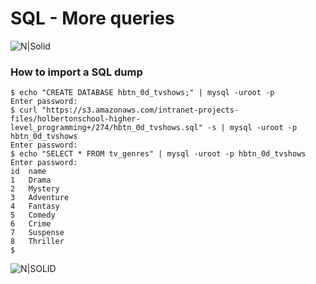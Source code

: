 # SQL - More queries

![N|Solid](https://www.holbertonschool.com/holberton-logo.png)

### How to import a SQL dump

```
$ echo "CREATE DATABASE hbtn_0d_tvshows;" | mysql -uroot -p
Enter password: 
$ curl "https://s3.amazonaws.com/intranet-projects-files/holbertonschool-higher-level_programming+/274/hbtn_0d_tvshows.sql" -s | mysql -uroot -p hbtn_0d_tvshows
Enter password: 
$ echo "SELECT * FROM tv_genres" | mysql -uroot -p hbtn_0d_tvshows
Enter password: 
id  name
1   Drama
2   Mystery
3   Adventure
4   Fantasy
5   Comedy
6   Crime
7   Suspense
8   Thriller
$
```

![N|SOLID](https://holbertonintranet.s3.amazonaws.com/uploads/medias/2020/3/bc2575fee3303b731031.png?X-Amz-Algorithm=AWS4-HMAC-SHA256&X-Amz-Credential=AKIARDDGGGOUZGDONYM4%2F20200303%2Fus-east-1%2Fs3%2Faws4_request&X-Amz-Date=20200303T162347Z&X-Amz-Expires=86400&X-Amz-SignedHeaders=host&X-Amz-Signature=5c5f47909a1e01bf63e7993473e7ec27aebc3f6b40353c53128834fbdd46f4c9)
